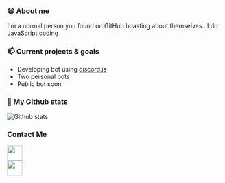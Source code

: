 ### 😄 About me
I'm a normal person you found on GitHub boasting about themselves...I do JavaScript coding

### 📫 Current projects & goals
* Developing bot using [discord.js](https://discordjs.guide/)
* Two personal bots
* Public bot soon

### 🌱 My Github stats
![Github stats](https://github-readme-stats.vercel.app/api?username=UndiedHitler)

### Contact Me
[<img src="https://discord.com/assets/2d20a45d79110dc5bf947137e9d99b66.svg" width="35px">](https://dsc.bio/6206)  
[<img src="https://cdn.discordapp.com/attachments/668460438954049537/851108219337179156/181-1817668_twitter-logo-grey-png-twitter-logo-transparent-purple.png" width="35px" color="black">](https://twitter.com/UndiedGamerGFX)
